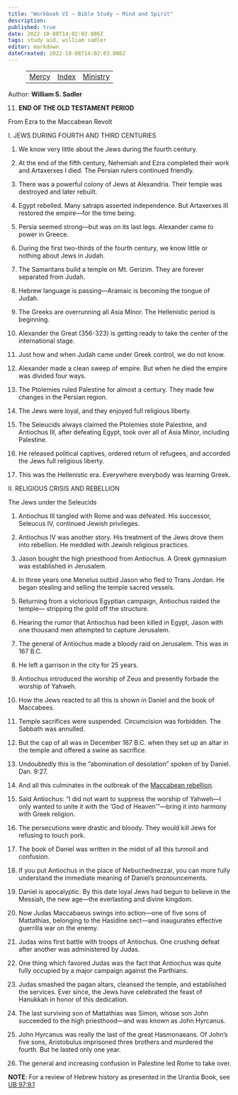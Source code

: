 ```yaml
---
title: "Workbook VI — Bible Study — Mind and Spirit"
description: 
published: true
date: 2022-10-08T14:02:03.086Z
tags: study aid, william sadler
editor: markdown
dateCreated: 2022-10-08T14:02:03.086Z
---
```


<figure class="table chapter-navigator">
	<table>
		<tbody>
		<tr>
			<td><a href="/en/William_S_Sadler/Workbook_6_Bible_Study/Mercy">Mercy</a></td>
			<td><a href="/en/William_S_Sadler/Workbook_6_Bible_Study/Index">Index</a></td>
			<td><a href="/en/William_S_Sadler/Workbook_6_Bible_Study/Ministry">Ministry</a></td>
		</tr>
		</tbody>
	</table>
</figure>

Author: **William S. Sadler**


11. **END OF THE OLD TESTAMENT PERIOD**

From Ezra to the Maccabean Revolt

I. JEWS DURING FOURTH AND THIRD CENTURIES

1. We know very little about the Jews during the fourth century.

2. At the end of the fifth century, Nehemiah and Ezra completed their work and Artaxerxes I died. The Persian rulers continued friendly.

3. There was a powerful colony of Jews at Alexandria. Their temple was destroyed and later rebuilt.

4. Egypt rebelled. Many satraps asserted independence. But Artaxerxes III restored the empire—for the time being.

5. Persia seemed strong—but was on its last legs. Alexander came to power in Greece.

6. During the first two-thirds of the fourth century, we know little or nothing about Jews in Judah.

7. The Samaritans build a temple on Mt. Gerizim. They are forever separated from Judah.

8. Hebrew language is passing—Aramaic is becoming the tongue of Judah.

9. The Greeks are overrunning all Asia Minor. The Hellenistic period is beginning.

10. Alexander the Great (356-323) is getting ready to take the center of the international stage.

11. Just how and when Judah came under Greek control, we do not know.

12. Alexander made a clean sweep of empire. But when he died the empire was divided four ways.

13. The Ptolemies ruled Palestine for almost a century. They made few changes in the Persian region.

14. The Jews were loyal, and they enjoyed full religious liberty.

15. The Seleucids always claimed the Ptolemies stole Palestine, and Antiochus III, after defeating Egypt, took over all of Asia Minor, including Palestine.

16. He released political captives, ordered return of refugees, and accorded the Jews full religious liberty.

17. This was the Hellenistic era. Everywhere everybody was learning Greek.

II. RELIGIOUS CRISIS AND REBELLION

The Jews under the Seleucids

1. Antiochus III tangled with Rome and was defeated. His successor, Seleucus IV, continued Jewish privileges.

2. Antiochus IV was another story. His treatment of the Jews drove them into rebellion. He meddled with Jewish religious practices.

3. Jason bought the high priesthood from Antiochus. A Greek gymnasium was established in Jerusalem.

4. In three years one Menelus outbid Jason who fled to Trans Jordan. He began stealing and selling the temple sacred vessels.

5. Returning from a victorious Egyptian campaign, Antiochus raided the temple— stripping the gold off the structure.

6. Hearing the rumor that Antiochus had been killed in Egypt, Jason with one thousand men attempted to capture Jerusalem.

7. The general of Antiochus made a bloody raid on Jerusalem. This was in 167 B.C.

8. He left a garrison in the city for 25 years.

9. Antiochus introduced the worship of Zeus and presently forbade the worship of Yahweh.

10. How the Jews reacted to all this is shown in Daniel and the book of Maccabees.

11. Temple sacrifices were suspended. Circumcision was forbidden. The Sabbath was annulled.

12. But the cap of all was in December 167 B.C. when they set up an altar in the temple and offered a swine as sacrifice.

13. Undoubtedly this is the “abomination of desolation” spoken of by Daniel. Dan. 9:27.

14. And all this culminates in the outbreak of the [Maccabean rebellion](https://en.wikipedia.org/wiki/Maccabees).

15. Said Antiochus: “I did not want to suppress the worship of Yahweh—I only wanted to unite it with the ‘God of Heaven’”—bring it into harmony with Greek religion.

16. The persecutions were drastic and bloody. They would kill Jews for refusing to touch pork.

17. The book of Daniel was written in the midst of all this turmoil and confusion.

18. If you put Antiochus in the place of Nebuchednezzar, you can more fully understand the immediate meaning of Daniel’s pronouncements.

19. Daniel is apocalyptic. By this date loyal Jews had begun to believe in the Messiah, the new age—the everlasting and divine kingdom.

20. Now Judas Maccabaeus swings into action—one of five sons of Mattathias, belonging to the Hasidine sect—and inaugurates effective guerrilla war on the enemy.

21. Judas wins first battle with troops of Antiochus. One crushing defeat after another was administered by Judas.

22. One thing which favored Judas was the fact that Antiochus was quite fully occupied by a major campaign against the Parthians.

23. Judas smashed the pagan altars, cleansed the temple, and established the services. Ever since, the Jews have celebrated the feast of Hanukkah in honor of this dedication.

24. The last surviving son of Mattathias was Simon, whose son John succeeded to the high priesthood—and was known as John Hyrcanus.

25. John Hyrcanus was really the last of the great Hasmonaeans. Of John’s five sons, Aristobulus imprisoned three brothers and murdered the fourth. But he lasted only one year.

26. The general and increasing confusion in Palestine led Rome to take over.

**NOTE**: For a review of Hebrew history as presented in the Urantia Book, see [UB 97:9.1](/en/The_Urantia_Book/97#p9_1)


<br>

